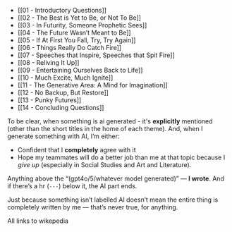 - [[01 - Introductory Questions]]
 - [[02 - The Best is Yet to Be, or Not To Be]]
 - [[03 - In Futurity, Someone Prophetic Sees]]
 - [[04 - The Future Wasn’t Meant to Be]]
 - [[05 - If At First You Fall, Try, Try Again]]
 - [[06 - Things Really Do Catch Fire]]
 - [[07 - Speeches that Inspire, Speeches that Spit Fire]]
 - [[08 - Reliving It Up]]
 - [[09 - Entertaining Ourselves Back to Life]]
 - [[10 - Much Excite, Much Ignite]]
 - [[11 - The Generative Area: A Mind for Imagination]]
 - [[12 - No Backup, But Restore]]
 - [[13 - Punky Futures]]
 - [[14 - Concluding Questions]]

To be clear, when something is ai generated - it's **explicitly** mentioned (other than the short titles in the home of each theme). And, when I generate something with AI, I’m either:

 - Confident that I **completely** agree with it
 - Hope my teammates will do a better job than me at that topic because I *give up* (especially in Social Studies and Art and Literature).

Anything above the “(gpt4o/5/whatever model generated)” — **I wrote**. And if there’s a hr (`---`) below it, the AI part ends.

Just because something isn’t labelled AI doesn’t mean the entire thing is completely written by me — that’s never true, for anything.

All links to wikepedia